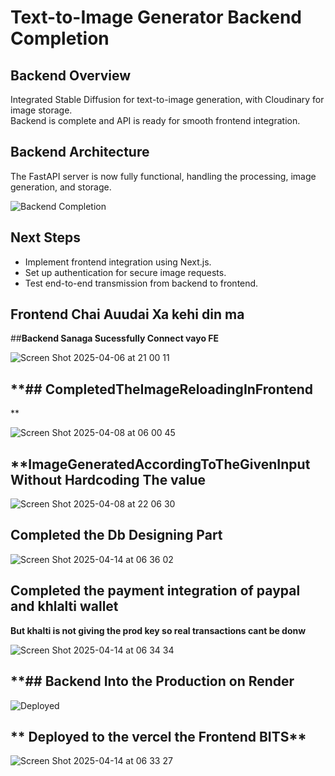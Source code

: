 # Text-to-Image Generator Backend Completion

## Backend Overview

Integrated Stable Diffusion for text-to-image generation, with Cloudinary for image storage.  
Backend is complete and API is ready for smooth frontend integration.

## Backend Architecture

The FastAPI server is now fully functional, handling the processing, image generation, and storage.

![Backend Completion](https://github.com/user-attachments/assets/2a81bd81-8bf7-468e-89ea-46fda74362ef)

## Next Steps

- Implement frontend integration using Next.js.
- Set up authentication for secure image requests.
- Test end-to-end transmission from backend to frontend.

## Frontend Chai Auudai Xa kehi din ma
##**Backend Sanaga Sucessfully Connect vayo FE**

![Screen Shot 2025-04-06 at 21 00 11](https://github.com/user-attachments/assets/55749dd9-0cf3-4503-8398-69a842785a8d)


## **## **CompletedTheImageReloadingInFrontend**

**

![Screen Shot 2025-04-08 at 06 00 45](https://github.com/user-attachments/assets/656a25e3-1a01-422b-8552-062ce9b5f85c)


## **ImageGeneratedAccordingToTheGivenInput Without Hardcoding The value

![Screen Shot 2025-04-08 at 22 06 30](https://github.com/user-attachments/assets/134959e4-c04e-4684-9896-10e3f603901b)

## **Completed the Db Designing Part**

![Screen Shot 2025-04-14 at 06 36 02](https://github.com/user-attachments/assets/ba077a81-9de7-439d-9f85-3c563fcc250b)


## **Completed the payment integration of paypal and khlalti wallet**
 **But khalti is not giving the prod key so real transactions cant be donw**

![Screen Shot 2025-04-14 at 06 34 34](https://github.com/user-attachments/assets/5d713d20-6b97-45e0-80a3-72247e2dd930)


## **## **Backend Into the Production on Render**


![Deployed](https://github.com/user-attachments/assets/076c1aa0-e233-4171-9c8a-60b26fafb588)


## ** Deployed to the vercel the Frontend BITS**

![Screen Shot 2025-04-14 at 06 33 27](https://github.com/user-attachments/assets/7f47252f-5913-4f3a-a2b1-b99402dea38b)




